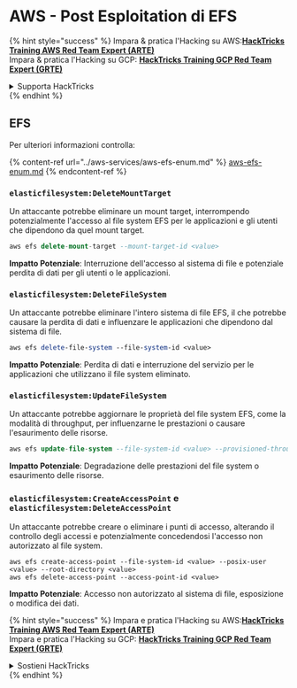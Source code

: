 # AWS - Post Esploitation di EFS

{% hint style="success" %}
Impara & pratica l'Hacking su AWS:<img src="/.gitbook/assets/image.png" alt="" data-size="line">[**HackTricks Training AWS Red Team Expert (ARTE)**](https://training.hacktricks.xyz/courses/arte)<img src="/.gitbook/assets/image.png" alt="" data-size="line">\
Impara & pratica l'Hacking su GCP: <img src="/.gitbook/assets/image (2).png" alt="" data-size="line">[**HackTricks Training GCP Red Team Expert (GRTE)**<img src="/.gitbook/assets/image (2).png" alt="" data-size="line">](https://training.hacktricks.xyz/courses/grte)

<details>

<summary>Supporta HackTricks</summary>

* Controlla i [**piani di abbonamento**](https://github.com/sponsors/carlospolop)!
* **Unisciti al** 💬 [**gruppo Discord**](https://discord.gg/hRep4RUj7f) o al [**gruppo telegram**](https://t.me/peass) o **seguici** su **Twitter** 🐦 [**@hacktricks\_live**](https://twitter.com/hacktricks\_live)**.**
* **Condividi trucchi di hacking inviando PR a** [**HackTricks**](https://github.com/carlospolop/hacktricks) e [**HackTricks Cloud**](https://github.com/carlospolop/hacktricks-cloud) repos di github.

</details>
{% endhint %}

## EFS

Per ulteriori informazioni controlla:

{% content-ref url="../aws-services/aws-efs-enum.md" %}
[aws-efs-enum.md](../aws-services/aws-efs-enum.md)
{% endcontent-ref %}

### `elasticfilesystem:DeleteMountTarget`

Un attaccante potrebbe eliminare un mount target, interrompendo potenzialmente l'accesso al file system EFS per le applicazioni e gli utenti che dipendono da quel mount target.
```sql
aws efs delete-mount-target --mount-target-id <value>
```
**Impatto Potenziale**: Interruzione dell'accesso al sistema di file e potenziale perdita di dati per gli utenti o le applicazioni.

### `elasticfilesystem:DeleteFileSystem`

Un attaccante potrebbe eliminare l'intero sistema di file EFS, il che potrebbe causare la perdita di dati e influenzare le applicazioni che dipendono dal sistema di file.
```perl
aws efs delete-file-system --file-system-id <value>
```
**Impatto Potenziale**: Perdita di dati e interruzione del servizio per le applicazioni che utilizzano il file system eliminato.

### `elasticfilesystem:UpdateFileSystem`

Un attaccante potrebbe aggiornare le proprietà del file system EFS, come la modalità di throughput, per influenzarne le prestazioni o causare l'esaurimento delle risorse.
```sql
aws efs update-file-system --file-system-id <value> --provisioned-throughput-in-mibps <value>
```
**Impatto Potenziale**: Degradazione delle prestazioni del file system o esaurimento delle risorse.

### `elasticfilesystem:CreateAccessPoint` e `elasticfilesystem:DeleteAccessPoint`

Un attaccante potrebbe creare o eliminare i punti di accesso, alterando il controllo degli accessi e potenzialmente concedendosi l'accesso non autorizzato al file system.
```arduino
aws efs create-access-point --file-system-id <value> --posix-user <value> --root-directory <value>
aws efs delete-access-point --access-point-id <value>
```
**Impatto Potenziale**: Accesso non autorizzato al sistema di file, esposizione o modifica dei dati.

{% hint style="success" %}
Impara e pratica l'Hacking su AWS:<img src="/.gitbook/assets/image.png" alt="" data-size="line">[**HackTricks Training AWS Red Team Expert (ARTE)**](https://training.hacktricks.xyz/courses/arte)<img src="/.gitbook/assets/image.png" alt="" data-size="line">\
Impara e pratica l'Hacking su GCP: <img src="/.gitbook/assets/image (2).png" alt="" data-size="line">[**HackTricks Training GCP Red Team Expert (GRTE)**<img src="/.gitbook/assets/image (2).png" alt="" data-size="line">](https://training.hacktricks.xyz/courses/grte)

<details>

<summary>Sostieni HackTricks</summary>

* Controlla i [**piani di abbonamento**](https://github.com/sponsors/carlospolop)!
* **Unisciti al** 💬 [**gruppo Discord**](https://discord.gg/hRep4RUj7f) o al [**gruppo telegram**](https://t.me/peass) o **seguici** su **Twitter** 🐦 [**@hacktricks\_live**](https://twitter.com/hacktricks\_live)**.**
* **Condividi trucchi di hacking inviando PR ai** [**HackTricks**](https://github.com/carlospolop/hacktricks) e [**HackTricks Cloud**](https://github.com/carlospolop/hacktricks-cloud) repository di Github.

</details>
{% endhint %}
